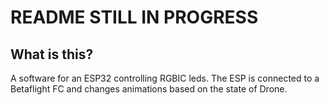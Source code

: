 # README STILL IN PROGRESS

## What is this?

A software for an ESP32 controlling RGBIC leds.
The ESP is connected to a Betaflight FC and changes animations based on the state of Drone.